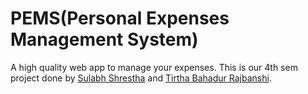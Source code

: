# PEMS(Personal Expenses Management System)
A high quality web app to manage your expenses. This is our 4th sem project done by [Sulabh Shrestha]("https://www.github.com/SulabhShrestha" "Sulabh's github link") and [Tirtha Bahadur Rajbanshi]("https://github.com/Tirtha-razz" "Tirtha's github link").
